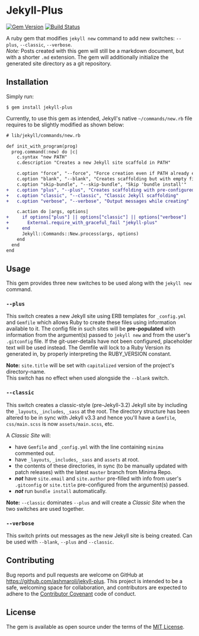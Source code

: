 # Jekyll-Plus

[![Gem Version](https://img.shields.io/gem/v/jekyll-plus.svg)](https://rubygems.org/gems/jekyll-plus)
[![Build Status](https://img.shields.io/travis/ashmaroli/jekyll-plus/master.svg?label=Build%20Status)][travis]

[travis]: https://travis-ci.org/ashmaroli/jekyll-plus

A ruby gem that modifies `jekyll new` command to add new switches: `--plus`, `--classic`, `--verbose`.  
*Note:* Posts created with this gem will still be a markdown document, but with a shorter `.md` extension. The gem will additionally initialize the generated site directory as a git repository.

## Installation

Simply run:

    $ gem install jekyll-plus

Currently, to use this gem as intended, Jekyll's native `~/commands/new.rb` file requires to be slightly modified as shown below:
```diff
# lib/jekyll/commands/new.rb

def init_with_program(prog)
  prog.command(:new) do |c|
    c.syntax "new PATH"
    c.description "Creates a new Jekyll site scaffold in PATH"

    c.option "force", "--force", "Force creation even if PATH already exists"
    c.option "blank", "--blank", "Creates scaffolding but with empty files"
    c.option "skip-bundle", "--skip-bundle", "Skip 'bundle install'"
+   c.option "plus", "--plus", "Creates scaffolding with pre-configured entries"
+   c.option "classic", "--classic", "Classic Jekyll scaffolding"
+   c.option "verbose", "--verbose", "Output messages while creating"

    c.action do |args, options|
+     if options["plus"] || options["classic"] || options["verbose"]
+       External.require_with_graceful_fail "jekyll-plus"
+     end
      Jekyll::Commands::New.process(args, options)
    end
  end
end
```
## Usage

This gem provides three new switches to be used along with the `jekyll new` command.

### `--plus`

This switch creates a new Jekyll site using ERB templates for `_config.yml` and `Gemfile` which allows Ruby to create these files using information available to it. 
The config file in such sites will be **pre-populated** with information from the argument(s) passed to `jekyll new` and from the user's `.gitconfig` file. If the git-user-details have not been configured, placeholder text will be used instead.
The Gemfile will lock to a Ruby Version its generated in, by properly interpreting the RUBY_VERSION constant.  

**Note:** `site.title` will be set with `capitalized` version of the project's directory-name.  
This switch has no effect when used alongside the `--blank` switch.

### `--classic`

This switch creates a classic-style (pre-Jekyll-3.2) Jekyll site by including the `_layouts`, `_includes`, `_sass` at the root. The directory structure has been altered to be in sync with Jekyll v3.3 and hence you'll have a `Gemfile`, `css/main.scss` is now `assets/main.scss`, etc.

A *Classic Site* will:
  - have `Gemfile` and `_config.yml` with the line containing `minima` commented out.
  - have `_layouts`, `_includes`, `_sass` and `assets` at root.
  - the contents of these directories, in sync (to be manually updated with patch releases) with the latest `master` branch from Minima Repo.
  - ***not*** have `site.email` and `site.author` pre-filled with info from user's `.gitconfig` or `site.title` pre-configured from the argument(s) passed.
  - ***not*** run `bundle install` automatically.

**Note:** `--classic` dominates `--plus` and will create a *Classic Site* when the two switches are used together.

### `--verbose`

This switch prints out messages as the new Jekyll site is being created. Can be used with `--blank`, `--plus` and `--classic`.

## Contributing

Bug reports and pull requests are welcome on GitHub at https://github.com/ashmaroli/jekyll-plus. This project is intended to be a safe, welcoming space for collaboration, and contributors are expected to adhere to the [Contributor Covenant](http://contributor-covenant.org) code of conduct.


## License

The gem is available as open source under the terms of the [MIT License](http://opensource.org/licenses/MIT).
